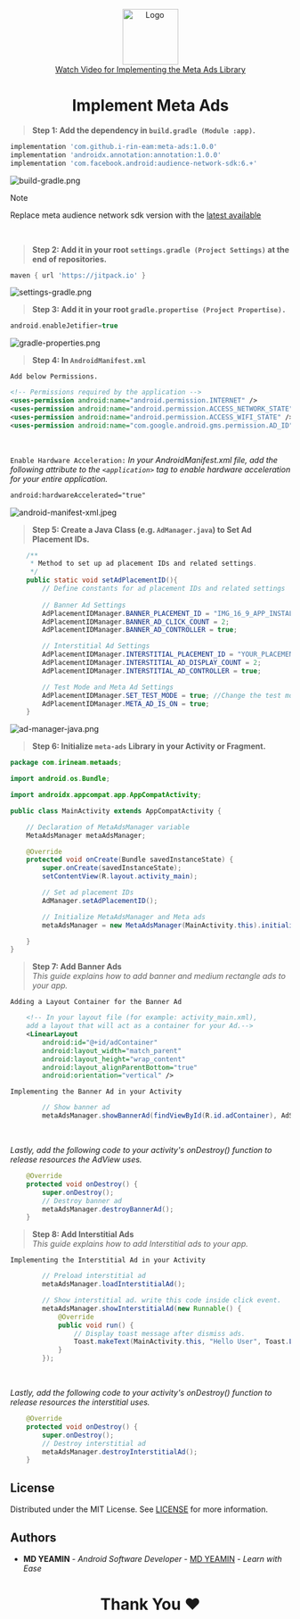 <p align="center">
  <a href="https://github.com/i-rin-eam/meta-ads">
    <img src="https://raw.githubusercontent.com/i-rin-eam/meta-ads/main/app/src/main/res/drawable/meta-ads.png" alt="Logo" width="100" height="100">
  </a> 
  <br>
  <a href="video_url">Watch Video for Implementing the Meta Ads Library</a>
</p>

<h1 align='center'>Implement Meta Ads</h1>

> **Step 1: Add the dependency in `build.gradle (Module :app)`.**
```gradle
implementation 'com.github.i-rin-eam:meta-ads:1.0.0'
implementation 'androidx.annotation:annotation:1.0.0'
implementation 'com.facebook.android:audience-network-sdk:6.+'
```
<img src="https://raw.githubusercontent.com/i-rin-eam/meta-ads/main/app/src/main/res/drawable/build-gradle.png" alt="build-gradle.png">

> [!NOTE]
> Replace meta audience network sdk version with the <a href="https://developers.facebook.com/docs/audience-network/setting-up/platform-setup/android/add-sdk">latest available</a>

<br>

> **Step 2: Add it in your root `settings.gradle (Project Settings)` at the end of repositories.**

```gradle
maven { url 'https://jitpack.io' }
```
<img src="https://raw.githubusercontent.com/i-rin-eam/meta-ads/main/app/src/main/res/drawable/settings-gradle.png" alt="settings-gradle.png">
<br>

> **Step 3: Add it in your root `gradle.propertise (Project Propertise).`**
```gradle
android.enableJetifier=true
```
<img src="https://raw.githubusercontent.com/i-rin-eam/meta-ads/main/app/src/main/res/drawable/gradle-properties.png" alt="gradle-properties.png">
<br>

> **Step 4: In `AndroidManifest.xml`** <br>

`Add below Permissions.`
```xml
<!-- Permissions required by the application -->
<uses-permission android:name="android.permission.INTERNET" />
<uses-permission android:name="android.permission.ACCESS_NETWORK_STATE" /> 
<uses-permission android:name="android.permission.ACCESS_WIFI_STATE" /> 
<uses-permission android:name="com.google.android.gms.permission.AD_ID" />
```
<br>

`Enable Hardware Acceleration:` *In your AndroidManifest.xml file, add the following attribute to the `<application>` tag to enable hardware acceleration for your entire application.*
```xml
android:hardwareAccelerated="true"
```
<img src="https://raw.githubusercontent.com/i-rin-eam/meta-ads/main/app/src/main/res/drawable/android-manifest-xml.jpeg" alt="android-manifest-xml.jpeg">

> **Step 5: Create a Java Class (e.g. `AdManager.java`) to Set Ad Placement IDs.**
```java
    /**
     * Method to set up ad placement IDs and related settings.
     */
    public static void setAdPlacementID(){
        // Define constants for ad placement IDs and related settings
        
        // Banner Ad Settings
        AdPlacementIDManager.BANNER_PLACEMENT_ID = "IMG_16_9_APP_INSTALL#YOUR_PLACEMENT_ID"; 
        AdPlacementIDManager.BANNER_AD_CLICK_COUNT = 2; 
        AdPlacementIDManager.BANNER_AD_CONTROLLER = true; 

        // Interstitial Ad Settings
        AdPlacementIDManager.INTERSTITIAL_PLACEMENT_ID = "YOUR_PLACEMENT_ID"; 
        AdPlacementIDManager.INTERSTITIAL_AD_DISPLAY_COUNT = 2; 
        AdPlacementIDManager.INTERSTITIAL_AD_CONTROLLER = true;

        // Test Mode and Meta Ad Settings
        AdPlacementIDManager.SET_TEST_MODE = true; //Change the test mode to false before releasing.
        AdPlacementIDManager.META_AD_IS_ON = true; 
    }
```
<img src="https://raw.githubusercontent.com/i-rin-eam/meta-ads/main/app/src/main/res/drawable/ad-manager-java.png" alt="ad-manager-java.png">

> **Step 6: Initialize `meta-ads` Library in your Activity or Fragment.**
```java
package com.irineam.metaads;

import android.os.Bundle;

import androidx.appcompat.app.AppCompatActivity;

public class MainActivity extends AppCompatActivity {

    // Declaration of MetaAdsManager variable
    MetaAdsManager metaAdsManager;

    @Override
    protected void onCreate(Bundle savedInstanceState) {
        super.onCreate(savedInstanceState);
        setContentView(R.layout.activity_main);

        // Set ad placement IDs
        AdManager.setAdPlacementID();

        // Initialize MetaAdsManager and Meta ads
        metaAdsManager = new MetaAdsManager(MainActivity.this).initializeMetaAds();

    }
}
```
> **Step 7: Add Banner Ads** <br>
*This guide explains how to add banner and medium rectangle ads to your app.*

`Adding a Layout Container for the Banner Ad`
```xml
    <!-- In your layout file (for example: activity_main.xml),
    add a layout that will act as a container for your Ad.-->
    <LinearLayout
        android:id="@+id/adContainer"
        android:layout_width="match_parent"
        android:layout_height="wrap_content"
        android:layout_alignParentBottom="true"
        android:orientation="vertical" />
```
`Implementing the Banner Ad in your Activity`
```java
        // Show banner ad
        metaAdsManager.showBannerAd(findViewById(R.id.adContainer), AdSize.BANNER_HEIGHT_50);
```
<br>

*Lastly, add the following code to your activity's onDestroy() function to release resources the AdView uses.*

```java
    @Override
    protected void onDestroy() {
        super.onDestroy();
        // Destroy banner ad
        metaAdsManager.destroyBannerAd();
    }
```
> **Step 8: Add Interstitial Ads** <br>
*This guide explains how to add Interstitial ads to your app.* <br>

`Implementing the Interstitial Ad in your Activity`
```java
        // Preload interstitial ad
        metaAdsManager.loadInterstitialAd();

        // Show interstitial ad. write this code inside click event.
        metaAdsManager.showInterstitialAd(new Runnable() {
            @Override
            public void run() {
                // Display toast message after dismiss ads.
                Toast.makeText(MainActivity.this, "Hello User", Toast.LENGTH_SHORT).show();
            }
        });
```
<br>

*Lastly, add the following code to your activity's onDestroy() function to release resources the interstitial uses.*

```java
    @Override
    protected void onDestroy() {
        super.onDestroy();
        // Destroy interstitial ad
        metaAdsManager.destroyInterstitialAd();
    }
```
## License

Distributed under the MIT License. See <a href="https://github.com/i-rin-eam/meta-ads/blob/main/LICENSE">LICENSE</a> for more information.

## Authors

* **MD YEAMIN** - *Android Software Developer* - <a href="https://github.com/i-rin-eam">MD YEAMIN</a> - *Learn with Ease*

<h1 align="center">Thank You ❤️</h1>
